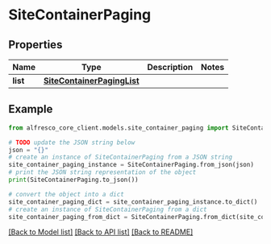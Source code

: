 # SiteContainerPaging


## Properties

Name | Type | Description | Notes
------------ | ------------- | ------------- | -------------
**list** | [**SiteContainerPagingList**](SiteContainerPagingList.md) |  | 

## Example

```python
from alfresco_core_client.models.site_container_paging import SiteContainerPaging

# TODO update the JSON string below
json = "{}"
# create an instance of SiteContainerPaging from a JSON string
site_container_paging_instance = SiteContainerPaging.from_json(json)
# print the JSON string representation of the object
print(SiteContainerPaging.to_json())

# convert the object into a dict
site_container_paging_dict = site_container_paging_instance.to_dict()
# create an instance of SiteContainerPaging from a dict
site_container_paging_from_dict = SiteContainerPaging.from_dict(site_container_paging_dict)
```
[[Back to Model list]](../README.md#documentation-for-models) [[Back to API list]](../README.md#documentation-for-api-endpoints) [[Back to README]](../README.md)


